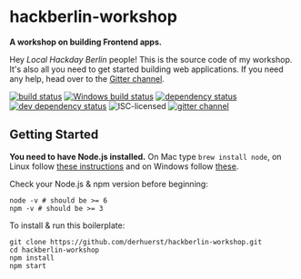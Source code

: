 # hackberlin-workshop

**A workshop on building Frontend apps.**

Hey *Local Hackday Berlin* people! This is the source code of my workshop. It's also all you need to get started building web applications. If you need any help, head over to the [Gitter channel](https://gitter.im/derhuerst/hackberlin-workshop).

[![build status](https://img.shields.io/travis/derhuerst/hackberlin-workshop.svg)](https://travis-ci.org/derhuerst/hackberlin-workshop)
[![Windows build status](https://img.shields.io/appveyor/ci/derhuerst/hackberlin-workshop.svg)](https://ci.appveyor.com/project/derhuerst/hackberlin-workshop)
[![dependency status](https://img.shields.io/david/derhuerst/hackberlin-workshop.svg)](https://david-dm.org/derhuerst/hackberlin-workshop)
[![dev dependency status](https://img.shields.io/david/dev/derhuerst/hackberlin-workshop.svg)](https://david-dm.org/derhuerst/hackberlin-workshop#info=devDependencies)
![ISC-licensed](https://img.shields.io/github/license/derhuerst/hackberlin-workshop.svg)
[![gitter channel](https://badges.gitter.im/derhuerst/hackberlin-workshop.svg)](https://gitter.im/derhuerst/hackberlin-workshop)


## Getting Started

**You need to have Node.js installed.** On Mac type `brew install node`, on Linux follow [these instructions](https://github.com/nodesource/distributions#debian-and-ubuntu-based-distributions) and on Windows follow [these](https://nodejs.org/en/).

Check your Node.js & npm version before beginning:

```shell
node -v # should be >= 6
npm -v # should be >= 3
```

To install & run this boilerplate:

```shell
git clone https://github.com/derhuerst/hackberlin-workshop.git
cd hackberlin-workshop
npm install
npm start
```
